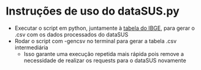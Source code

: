 # Instruções de uso do dataSUS.py

* Executar o script em python, juntamente à [tabela do IBGE](http://www.students.ic.unicamp.br/~ra234720/MC536/data/external/IBGE_Municipios.csv), para gerar o .csv com os dados processados do dataSUS
* Rodar o script com -gencsv no terminal para gerar a tabela .csv intermediária
  * Isso garante uma execução repetida mais rápida pois remove a necessidade de realizar os requests para o dataSUS novamente
